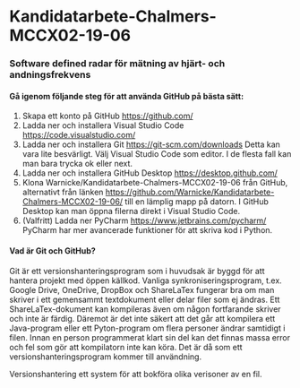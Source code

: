 # Kandidatarbete-Chalmers-MCCX02-19-06
### Software defined radar för mätning av hjärt- och andningsfrekvens

#### Gå igenom följande steg för att använda GitHub på bästa sätt:

1. Skapa ett konto på GitHub https://github.com/
2. Ladda ner och installera Visual Studio Code https://code.visualstudio.com/
3. Ladda ner och installera Git https://git-scm.com/downloads Detta kan vara lite besvärligt. Välj Visual Studio Code som editor. I de flesta fall kan man bara trycka ok eller next.
4. Ladda ner och installera GitHub Desktop https://desktop.github.com/
5. Klona Warnicke/Kandidatarbete-Chalmers-MCCX02-19-06 från GitHub, alternativt från länken https://github.com/Warnicke/Kandidatarbete-Chalmers-MCCX02-19-06/ till en lämplig mapp på datorn. I GitHub Desktop kan man öppna filerna direkt i Visual Studio Code.
6. (Valfritt) Ladda ner PyCharm https://www.jetbrains.com/pycharm/ PyCharm har mer avancerade funktioner för att skriva kod i Python.

#### Vad är Git och GitHub?
Git är ett versionshanteringsprogram som i huvudsak är byggd för att hantera projekt med öppen källkod. Vanliga synkroniseringsprogram, t.ex. Google Drive, OneDrive, DropBox och ShareLaTex fungerar bra om man skriver i ett gemensammt textdokument eller delar filer som ej ändras. Ett ShareLaTex-dokument kan kompileras även om någon fortfarande skriver och inte är färdig. Däremot är det inte säkert att det går att kompilera ett Java-program eller ett Pyton-program om flera personer ändrar samtidigt i filen. Innan en person programmerat klart sin del kan det finnas massa error och fel som gör att kompilatorn inte kan köra. Det är då som ett versionshanteringsprogram kommer till användning. 

Versionshantering ett system för att bokföra olika verisoner av en fil.  
